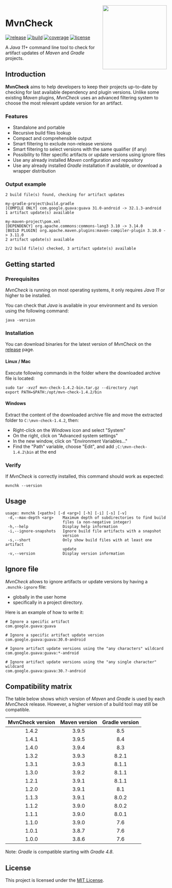 <image src="logo.png" align="right" width="200"/>

# MvnCheck
[![release](https://img.shields.io/github/v/release/AlexisJehan/MvnCheck?display_name=tag)](https://github.com/AlexisJehan/MvnCheck/releases/latest)
[![build](https://img.shields.io/github/actions/workflow/status/AlexisJehan/MvnCheck/ci.yml?branch=main)](https://github.com/AlexisJehan/MvnCheck/actions/workflows/ci.yml)
[![coverage](https://img.shields.io/codecov/c/github/AlexisJehan/MvnCheck)](https://codecov.io/gh/AlexisJehan/MvnCheck)
[![license](https://img.shields.io/github/license/AlexisJehan/MvnCheck)](LICENSE.txt)

A _Java 11+_ command line tool to check for artifact updates of _Maven_ and _Gradle_ projects.

## Introduction
**MvnCheck** aims to help developers to keep their projects up-to-date by checking for last available dependency and
plugin versions. Unlike some existing _Maven_ plugins, _MvnCheck_ uses an advanced filtering system to choose the
most relevant update version for an artifact.

### Features
- Standalone and portable
- Recursive build files lookup
- Compact and comprehensible output
- Smart filtering to exclude non-release versions
- Smart filtering to select versions with the same qualifier (if any)
- Possibility to filter specific artifacts or update versions using ignore files
- Use any already installed _Maven_ configuration and repository
- Use any already installed _Gradle_ installation if available, or download a wrapper distribution

### Output example
```
2 build file(s) found, checking for artifact updates

my-gradle-project\build.gradle
[COMPILE ONLY] com.google.guava:guava 31.0-android -> 32.1.3-android
1 artifact update(s) available

my-maven-project\pom.xml
[DEPENDENCY] org.apache.commons:commons-lang3 3.10 -> 3.14.0
[BUILD PLUGIN] org.apache.maven.plugins:maven-compiler-plugin 3.10.0 -> 3.11.0
2 artifact update(s) available

2/2 build file(s) checked, 3 artifact update(s) available
```

## Getting started

### Prerequisites
_MvnCheck_ is running on most operating systems, it only requires _Java 11_ or higher to be installed.

You can check that _Java_ is available in your environment and its version using the following command:
```console
java -version
```

### Installation
You can download binaries for the latest version of _MvnCheck_ on the
[release](https://github.com/AlexisJehan/MvnCheck/releases/latest) page.

#### Linux / Mac
Execute following commands in the folder where the downloaded archive file is
located:
```console
sudo tar -xvzf mvn-check-1.4.2-bin.tar.gz --directory /opt
export PATH=$PATH:/opt/mvn-check-1.4.2/bin
```

#### Windows
Extract the content of the downloaded archive file and move the extracted folder to `C:\mvn-check-1.4.2`, then:
- Right-click on the _Windows_ icon and select "System"
- On the right, click on "Advanced system settings"
- In the new window, click on "Environment Variables..."
- Find the "Path" variable, choose "Edit", and add `;C:\mvn-check-1.4.2\bin` at the end

### Verify
If _MvnCheck_ is correctly installed, this command should work as expected:
```console
mvnchk --version
```

## Usage
```
usage: mvnchk [<path>] [-d <arg>] [-h] [-i] [-s] [-v]
 -d,--max-depth <arg>    Maximum depth of subdirectories to find build
                         files (a non-negative integer)
 -h,--help               Display help information
 -i,--ignore-snapshots   Ignore build file artifacts with a snapshot
                         version
 -s,--short              Only show build files with at least one artifact
                         update
 -v,--version            Display version information
```

## Ignore file
_MvnCheck_ allows to ignore artifacts or update versions by having a `.mvnchk-ignore` file:
- globally in the user home
- specifically in a project directory.

Here is an example of how to write it:
```
# Ignore a specific artifact
com.google.guava:guava

# Ignore a specific artifact update version
com.google.guava:guava:30.0-android

# Ignore artifact update versions using the "any characters" wildcard
com.google.guava:guava:*-android

# Ignore artifact update versions using the "any single character" wildcard
com.google.guava:guava:30.?-android
```

## Compatibility matrix
The table below shows which version of _Maven_ and _Gradle_ is used by each _MvnCheck_ release. However, a higher
version of a build tool may still be compatible.

| MvnCheck version | Maven version | Gradle version |
|:----------------:|:-------------:|:--------------:|
|      1.4.2       |     3.9.5     |      8.5       |
|      1.4.1       |     3.9.5     |      8.4       |
|      1.4.0       |     3.9.4     |      8.3       |
|      1.3.2       |     3.9.3     |     8.2.1      |
|      1.3.1       |     3.9.3     |     8.1.1      |
|      1.3.0       |     3.9.2     |     8.1.1      |
|      1.2.1       |     3.9.1     |     8.1.1      |
|      1.2.0       |     3.9.1     |      8.1       |
|      1.1.3       |     3.9.1     |     8.0.2      |
|      1.1.2       |     3.9.0     |     8.0.2      |
|      1.1.1       |     3.9.0     |     8.0.1      |
|      1.1.0       |     3.9.0     |      7.6       |
|      1.0.1       |     3.8.7     |      7.6       |
|      1.0.0       |     3.8.6     |      7.6       |

Note: _Gradle_ is compatible starting with _Gradle 4.8_.

## License
This project is licensed under the [MIT License](LICENSE.txt).